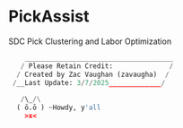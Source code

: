 # PickAssist
SDC Pick Clustering and Labor Optimization



```python
    _____________________________________
   / Please Retain Credit:              /
  / Created by Zac Vaughan (zavaugha)  / 
 /__Last Update: 3/7/2025_____________/   
  
   /\_/\
  ( ō.ō ) ~Howdy, y'all
    >x<
```
